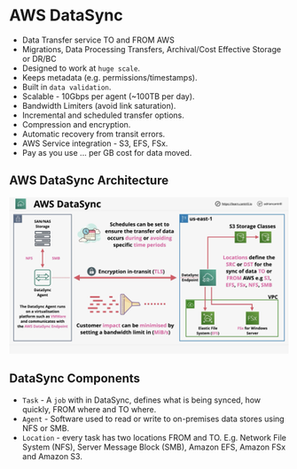 # AWS DataSync

- Data Transfer service TO and FROM AWS
- Migrations, Data Processing Transfers, Archival/Cost Effective Storage or DR/BC
- Designed to work at `huge scale`.
- Keeps metadata (e.g. permissions/timestamps).
- Built in `data validation`.
- Scalable - 10Gbps per agent (~100TB per day).
- Bandwidth Limiters (avoid link saturation).
- Incremental and scheduled transfer options.
- Compression and encryption.
- Automatic recovery from transit errors.
- AWS Service integration - S3, EFS, FSx.
- Pay as you use ... per GB cost for data moved.

## AWS DataSync Architecture

![AWS DataSync](../images/aws-datasync-arch.png)

## DataSync Components

- `Task` - A `job` with in DataSync, defines what is being synced, how quickly, FROM where and TO where.
- `Agent` - Software used to read or write to on-premises data stores using NFS or SMB.
- `Location` - every task has two locations FROM and TO. E.g. Network File System (NFS), Server Message Block (SMB), Amazon EFS, Amazon FSx and Amazon S3.

